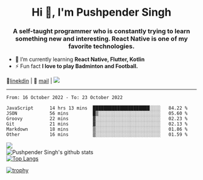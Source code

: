 <h1 align="center">Hi 👋, I'm Pushpender Singh</h1>
<h3 align="center">A self-taught programmer who is constantly trying to learn something new and interesting. React Native is one of my favorite technologies.</h3>

- 🌱 I’m currently learning **React Native, Flutter, Kotlin**
- ⚡ Fun fact **I love to play Badminton and Football.**

👔[linekdin](https://www.linkedin.com/in/pushpender-singh-240061202/) | 📧 [mail](mailto:pushpendersingh@p2devs.com) | ![](https://komarev.com/ghpvc/?username=pushpender-singh-ap&color=blue)


---

<!--START_SECTION:waka-->

```text
From: 16 October 2022 - To: 23 October 2022

JavaScript      14 hrs 13 mins  █████████████████████░░░░   84.22 %
JSON            56 mins         █▒░░░░░░░░░░░░░░░░░░░░░░░   05.60 %
Groovy          22 mins         ▓░░░░░░░░░░░░░░░░░░░░░░░░   02.23 %
Git             21 mins         ▓░░░░░░░░░░░░░░░░░░░░░░░░   02.13 %
Markdown        18 mins         ▒░░░░░░░░░░░░░░░░░░░░░░░░   01.86 %
Other           16 mins         ▒░░░░░░░░░░░░░░░░░░░░░░░░   01.59 %
```

<!--END_SECTION:waka-->

<img align="left" src="https://github-readme-streak-stats.herokuapp.com/?user=pushpender-singh-ap&theme=dark" /></br>
![Pushpender Singh's github stats](https://github-readme-stats.vercel.app/api?username=pushpender-singh-ap&show_icons=true&theme=radical&count_private=true)</br>
[![Top Langs](https://github-readme-stats.vercel.app/api/top-langs/?username=pushpender-singh-ap&theme=radical)](https://github.com/pushpender-singh-ap/github-readme-stats)

[![trophy](https://github-profile-trophy.vercel.app/?username=pushpender-singh-ap&theme=radical)](https://github.com/pushpender-singh-ap/pushpender-singh-ap)
